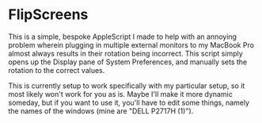 # FlipScreens

This is a simple, bespoke AppleScript I made to help with an annoying problem wherein plugging
in multiple external monitors to my MacBook Pro almost always results in their rotation being
incorrect. This script simply opens up the Display pane of System Preferences, and manually
sets the rotation to the correct values.

This is currently setup to work specifically with my particular setup, so it most likely won't
work for you as is. Maybe I'll make it more dynamic someday, but if you want to use it, you'll
have to edit some things, namely the names of the windows (mine are "DELL P2717H (1)").
